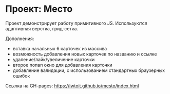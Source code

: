 # Проект: Место

Проект демонстрирует работу примитивного JS. Используются адаптивная верстка, грид-сетка.

Дополнения: 
- вставка начальных 6 карточек из массива
- возможность добавления новых карточек по названию и ссылке
- удаление/лайк/увеличение карточки
- второе попап окно для добавления карточки
- добавление валидации, с использованием стандартных браузерных ошибок

Ссылка на GH-pages: https://iwtoit.github.io/mesto/index.html
